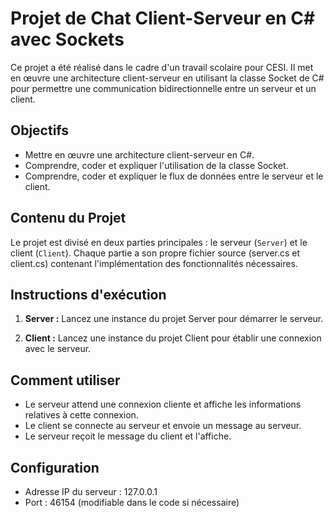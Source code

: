 # Projet de Chat Client-Serveur en C# avec Sockets

Ce projet a été réalisé dans le cadre d'un travail scolaire pour CESI. Il met en œuvre une architecture client-serveur en utilisant la classe Socket de C# pour permettre une communication bidirectionnelle entre un serveur et un client.

## Objectifs

- Mettre en œuvre une architecture client-serveur en C#.
- Comprendre, coder et expliquer l'utilisation de la classe Socket.
- Comprendre, coder et expliquer le flux de données entre le serveur et le client.

## Contenu du Projet

Le projet est divisé en deux parties principales : le serveur (`Server`) et le client (`Client`). Chaque partie a son propre fichier source (server.cs et client.cs) contenant l'implémentation des fonctionnalités nécessaires.

## Instructions d'exécution

1. **Server :** Lancez une instance du projet Server pour démarrer le serveur.

2. **Client :** Lancez une instance du projet Client pour établir une connexion avec le serveur.

## Comment utiliser

- Le serveur attend une connexion cliente et affiche les informations relatives à cette connexion.
- Le client se connecte au serveur et envoie un message au serveur.
- Le serveur reçoit le message du client et l'affiche.

## Configuration

- Adresse IP du serveur : 127.0.0.1
- Port : 46154 (modifiable dans le code si nécessaire)